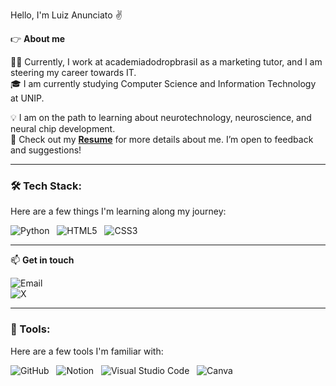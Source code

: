 Hello, I'm Luiz Anunciato ✌️

👉 **About me**

👨‍💻 Currently, I work at academiadodropbrasil as a marketing tutor, and I am steering my career towards IT.  
🎓 I am currently studying Computer Science and Information Technology at UNIP.  

💡 I am on the path to learning about neurotechnology, neuroscience, and neural chip development.  
📄 Check out my [**Resume**](https://drive.google.com/file/d/1uNdgsLwClp_OsWxQkYuN39pey8EmwOT3/view?usp=sharing) for more details about me. I’m open to feedback and suggestions!  

---

### 🛠️ Tech Stack:
Here are a few things I'm learning along my journey:

![Python](https://img.shields.io/badge/Python-3776AB?style=for-the-badge&logo=python&logoColor=white) &nbsp; 
![HTML5](https://img.shields.io/badge/HTML5-E34F26?style=for-the-badge&logo=html5&logoColor=white) &nbsp; 
![CSS3](https://img.shields.io/badge/CSS3-1572B6?style=for-the-badge&logo=css3&logoColor=white)

---

📫 **Get in touch**

![Email](https://img.shields.io/badge/mcluizspessoal@gmail.com-FFFFFF?style=for-the-badge&logo=gmail&logoColor=red)  
![X](https://img.shields.io/badge/-X-000000?style=for-the-badge&logo=x&logoColor=white)  

---

### 🧰 Tools:
Here are a few tools I'm familiar with:

![GitHub](https://img.shields.io/badge/GitHub-181717?style=for-the-badge&logo=github&logoColor=white) &nbsp; 
![Notion](https://img.shields.io/badge/Notion-000000?style=for-the-badge&logo=notion&logoColor=white) &nbsp; 
![Visual Studio Code](https://img.shields.io/badge/Visual%20Studio%20Code-007ACC?style=for-the-badge&logo=visualstudiocode&logoColor=white) &nbsp; 
![Canva](https://img.shields.io/badge/Canva-00C4CC?style=for-the-badge&logo=canva&logoColor=white)
